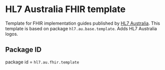 # HL7 Australia FHIR template

Template for FHIR implementation guides published by [HL7 Australia](https://confluence.hl7.org/display/HA/HL7+Australia+Home).
This template is based on package `hl7.au.base.template`. Adds HL7 Australia logos.

## Package ID
package id = `hl7.au.fhir.template`


